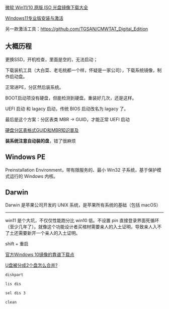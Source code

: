 

[微软 Win11/10 原版 ISO 光盘镜像下载大全](https://www.ithome.com/0/655/926.htm)

[Windows11专业版安装与激活](https://zhuanlan.zhihu.com/p/419103306)

另一款激活工具：https://github.com/TGSAN/CMWTAT_Digital_Edition

## 大概历程

更换SSD，开机检查，里面是空的，无法启动；

下载装机工具（大白菜、老毛桃都一个样，怀疑是一家公司），下载系统镜像，制作启动盘。

正常进PE，分区然后装系统。

BOOT启动项没有硬盘，但能检测到硬盘。重装好几次，还是这样。

UEFI 启动 和 lagacy 启动，传统 BIOS 启动改名为 lagacy 了。

最后是这个方案：分区表类 MBR -> GUID，才能正常 UEFI 启动

[硬盘分区表格式GUID和MBR知识普及](https://zhuanlan.zhihu.com/p/370552513)

**装系统注意自动装的盘**，错了很麻烦


## Windows PE

Preinstallation Environment，带有限服务的、最小 Win32 子系统，基于保护模式运行的 Windows 内核。



## Darwin

Darwin 是苹果公司开发的 UNIX 系统，是苹果所有系统的基础（包括 macOS）


------------

win11 是个大坑，不仅仅性能跑分比 win10 低。不设置 pin 直接登录界面死循环（至少几年了）。就像这个功能设计者买棺材需要亲人的入土证明，导致亲人入不了土还需要新开一个亲人的入土证明。

shift + 重启

[官方Windows 10镜像的靠谱下载点](https://zhuanlan.zhihu.com/p/81005418)


[U盘被分成2个盘怎么合并?](https://www.disktool.cn/content-center/usb-is-divided-into-two-disk-how-to-merge-369.html)

```bash
diskpart

lis dis

sel dis 3

clean
```
